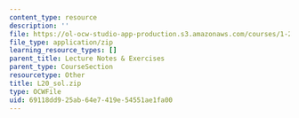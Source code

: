```yaml
---
content_type: resource
description: ''
file: https://ol-ocw-studio-app-production.s3.amazonaws.com/courses/1-264j-database-internet-and-systems-integration-technologies-fall-2013/69118dd925ab64e7419e54551ae1fa00_L20_sol.zip
file_type: application/zip
learning_resource_types: []
parent_title: Lecture Notes & Exercises
parent_type: CourseSection
resourcetype: Other
title: L20_sol.zip
type: OCWFile
uid: 69118dd9-25ab-64e7-419e-54551ae1fa00
---
```

